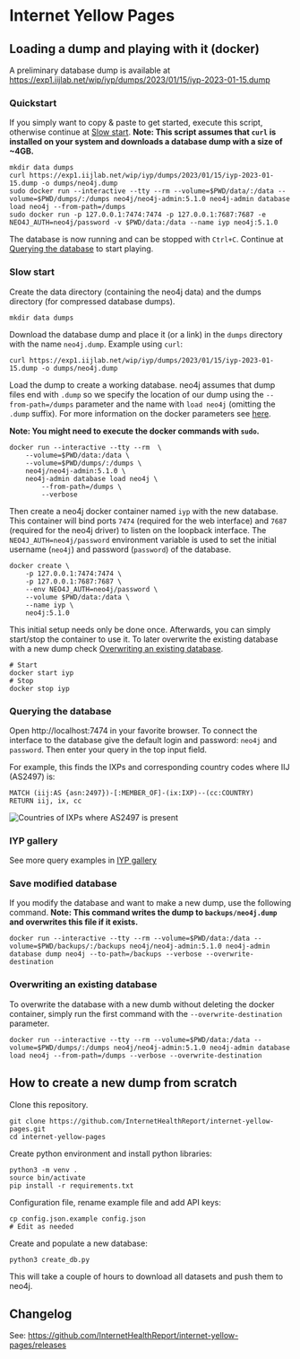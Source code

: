 # Internet Yellow Pages


## Loading a dump and playing with it (docker)

A preliminary database dump is available at https://exp1.iijlab.net/wip/iyp/dumps/2023/01/15/iyp-2023-01-15.dump

### Quickstart

If you simply want to copy & paste to get started, execute this script, otherwise continue at [Slow
start](#slow-start). **Note: This script assumes that `curl` is installed on your system and
downloads a database dump with a size of ~4GB.**
```
mkdir data dumps
curl https://exp1.iijlab.net/wip/iyp/dumps/2023/01/15/iyp-2023-01-15.dump -o dumps/neo4j.dump
sudo docker run --interactive --tty --rm --volume=$PWD/data/:/data --volume=$PWD/dumps/:/dumps neo4j/neo4j-admin:5.1.0 neo4j-admin database load neo4j --from-path=/dumps
sudo docker run -p 127.0.0.1:7474:7474 -p 127.0.0.1:7687:7687 -e NEO4J_AUTH=neo4j/password -v $PWD/data:/data --name iyp neo4j:5.1.0
```
The database is now running and can be stopped with `Ctrl+C`. Continue at [Querying the
database](#querying-the-database) to start playing.

### Slow start

Create the data directory (containing the neo4j data) and the dumps directory (for compressed
database dumps).
```
mkdir data dumps
```
Download the database dump and place it (or a link) in the `dumps` directory with the name
`neo4j.dump`. Example using `curl`:
```
curl https://exp1.iijlab.net/wip/iyp/dumps/2023/01/15/iyp-2023-01-15.dump -o dumps/neo4j.dump
```
Load the dump to create a working database. neo4j assumes that dump files end with `.dump` so we
specify the location of our dump using the `--from-path=/dumps` parameter and the name with `load
neo4j` (omitting the `.dump` suffix). For more information on the docker parameters see
[here](https://docs.docker.com/engine/reference/commandline/run/).

**Note: You might need to execute the docker commands with `sudo`.**
```
docker run --interactive --tty --rm  \
    --volume=$PWD/data:/data \
    --volume=$PWD/dumps/:/dumps \
    neo4j/neo4j-admin:5.1.0 \
    neo4j-admin database load neo4j \
        --from-path=/dumps \
        --verbose
```
Then create a neo4j docker container named `iyp` with the new database. This container will bind
ports `7474` (required for the web interface) and `7687` (required for the neo4j driver) to listen
on the loopback interface. The `NEO4J_AUTH=neo4j/password` environment variable is used to set the
initial username (`neo4j`) and password (`password`) of the database.
```
docker create \
    -p 127.0.0.1:7474:7474 \
    -p 127.0.0.1:7687:7687 \
    --env NEO4J_AUTH=neo4j/password \
    --volume $PWD/data:/data \
    --name iyp \
    neo4j:5.1.0
```
This initial setup needs only be done once. Afterwards, you can simply start/stop the container to
use it. To later overwrite the existing database with a new dump check [Overwriting an existing
database](#overwriting-an-existing-database).
```
# Start
docker start iyp
# Stop
docker stop iyp
```

### Querying the database

Open http://localhost:7474 in your favorite browser. To connect the interface to the database give
the default login and password: `neo4j` and `password`.
Then enter your query in the top input field.

For example, this finds the IXPs and corresponding country codes where IIJ (AS2497) is:
```cypher
MATCH (iij:AS {asn:2497})-[:MEMBER_OF]-(ix:IXP)--(cc:COUNTRY)
RETURN iij, ix, cc
```
![Countries of IXPs where AS2497 is present](/documentation/assets/gallery/as2497ixpCountry.svg)

### IYP gallery

See more query examples in [IYP gallery](/documentation/gallery.md)

### Save modified database

If you modify the database and want to make a new dump, use the following command. **Note: This
command writes the dump to `backups/neo4j.dump` and overwrites this file if it exists.**
```
docker run --interactive --tty --rm --volume=$PWD/data:/data --volume=$PWD/backups/:/backups neo4j/neo4j-admin:5.1.0 neo4j-admin database dump neo4j --to-path=/backups --verbose --overwrite-destination
```

### Overwriting an existing database

To overwrite the database with a new dumb without deleting the docker container, simply run the
first command with the `--overwrite-destination` parameter.
```
docker run --interactive --tty --rm --volume=$PWD/data:/data --volume=$PWD/dumps/:/dumps neo4j/neo4j-admin:5.1.0 neo4j-admin database load neo4j --from-path=/dumps --verbose --overwrite-destination
```


## How to create a new dump from scratch

Clone this repository.
```
git clone https://github.com/InternetHealthReport/internet-yellow-pages.git
cd internet-yellow-pages
```

Create python environment and install python libraries:
```
python3 -m venv .
source bin/activate
pip install -r requirements.txt
```

Configuration file, rename example file and add API keys:
```
cp config.json.example config.json
# Edit as needed
```

Create and populate a new database:
```
python3 create_db.py
```
This will take a couple of hours to download all datasets and push them to neo4j.

## Changelog

See: https://github.com/InternetHealthReport/internet-yellow-pages/releases

